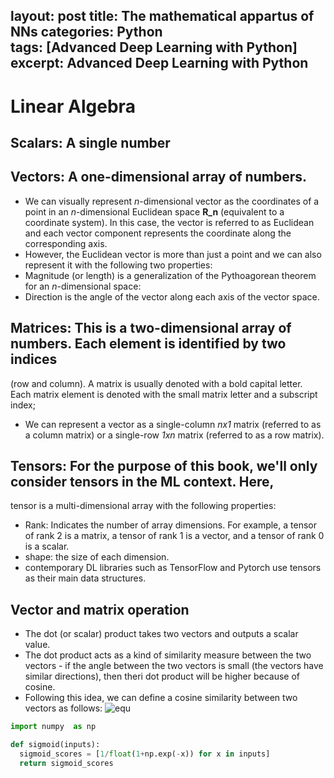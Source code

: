 layout: post
title: The mathematical appartus of NNs
categories: Python  
tags: [Advanced Deep Learning with Python]
excerpt: Advanced Deep Learning with Python
---

# Linear Algebra
## Scalars: A single number 
## Vectors: A one-dimensional array of numbers. 
- We can visually represent *n*-dimensional vector as  the  coordinates of a point  in an *n*-dimensional
Euclidean space **R_n** (equivalent  to a  coordinate system). In this case, the  vector is 
referred to as Euclidean and each vector component  represents the coordinate along the  corresponding
axis. 
- However, the Euclidean vector is more than just a point and  we can also represent it  with
the following two properties:
- Magnitude (or length) is a generalization of the  Pythoagorean theorem for an *n*-dimensional space:
- Direction is the  angle  of the vector along each axis of the vector space. 

## Matrices: This is a two-dimensional array of  numbers. Each element is identified by two indices
(row and column). A matrix is usually denoted with a  bold capital letter.  Each matrix element is denoted 
with  the small  matrix  letter and a  subscript index; 
- We can represent  a vector as a single-column *nx1* matrix (referred to as a column matrix) 
or a  single-row  *1xn* matrix (referred to as a row matrix). 

## Tensors: For the purpose  of this book, we'll only consider tensors in the ML context. Here,
tensor is  a multi-dimensional array with the  following  properties: 
- Rank: Indicates the  number of array dimensions. For example, a tensor of rank 2  is a matrix,
a tensor of rank 1 is a vector, and a tensor of rank 0 is a scalar. 
- shape: the size of each dimension. 
- contemporary  DL libraries such as TensorFlow and Pytorch use tensors as their main data structures.

## Vector and matrix operation
- The dot (or  scalar) product takes two vectors and outputs a scalar  value. 
- The dot product acts as a kind of similarity measure between the  two vectors -
if the  angle  between  the  two vectors is small (the  vectors have similar directions), then
theri  dot product will be  higher because  of cosine. 
- Following this idea, we can define a  cosine similarity between two  vectors as follows:
![equ](https://latex.codecogs.com/gif.latex?f(s_i)&space;=&space;1/(1&plus;e^{-s^i}))

```python
import numpy  as np

def sigmoid(inputs):
  sigmoid_scores = [1/float(1+np.exp(-x)) for x in inputs]
  return sigmoid_scores
```

